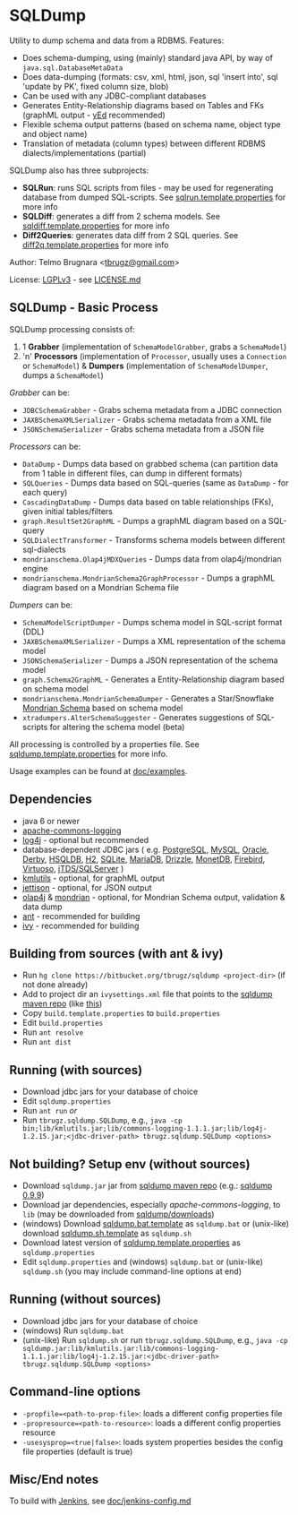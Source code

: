 
SQLDump
=======

Utility to dump schema and data from a RDBMS. Features:

- Does schema-dumping, using (mainly) standard java API, by way of `java.sql.DatabaseMetaData`
- Does data-dumping (formats: csv, xml, html, json, sql 'insert into', sql 'update by PK', fixed column size, blob)
- Can be used with any JDBC-compliant databases
- Generates Entity-Relationship diagrams based on Tables and FKs (graphML output - [yEd](http://www.yworks.com/products/yed/) recommended)
- Flexible schema output patterns (based on schema name, object type and object name)
- Translation of metadata (column types) between different RDBMS dialects/implementations (partial)

SQLDump also has three subprojects:

- **SQLRun**: runs SQL scripts from files - may be used for regenerating database from dumped SQL-scripts. 
	See [sqlrun.template.properties](https://bitbucket.org/tbrugz/sqldump/src/tip/sqlrun.template.properties) for more info 
- **SQLDiff**: generates a diff from 2 schema models.
	See [sqldiff.template.properties](https://bitbucket.org/tbrugz/sqldump/src/tip/sqldiff.template.properties) for more info 
- **Diff2Queries**: generates data diff from 2 SQL queries.
	See [diff2q.template.properties](https://bitbucket.org/tbrugz/sqldump/src/tip/diff2q.template.properties) for more info 

Author: Telmo Brugnara <[tbrugz@gmail.com](mailto:tbrugz@gmail.com)>

License: [LGPLv3](http://www.gnu.org/licenses/lgpl.html) - see [LICENSE.md](https://bitbucket.org/tbrugz/sqldump/src/tip/LICENSE.md)


SQLDump - Basic Process
-----------------------

SQLDump processing consists of:

1. 1 **Grabber** (implementation of `SchemaModelGrabber`, grabs a `SchemaModel`)
2. 'n' **Processors** (implementation of `Processor`, usually uses a `Connection` or `SchemaModel`)
  & **Dumpers** (implementation of `SchemaModelDumper`, dumps a `SchemaModel`)

*Grabber* can be:

- `JDBCSchemaGrabber` - Grabs schema metadata from a JDBC connection 
- `JAXBSchemaXMLSerializer` - Grabs schema metadata from a XML file 
- `JSONSchemaSerializer` - Grabs schema metadata from a JSON file 

*Processors* can be:

- `DataDump` - Dumps data based on grabbed schema (can partition data from 1 table in different files, can dump in different formats)
- `SQLQueries` - Dumps data based on SQL-queries (same as `DataDump` - for each query)
- `CascadingDataDump` - Dumps data based on table relationships (FKs), given initial tables/filters
- `graph.ResultSet2GraphML` - Dumps a graphML diagram based on a SQL-query
- `SQLDialectTransformer` - Transforms schema models between different sql-dialects
- `mondrianschema.Olap4jMDXQueries` - Dumps data from olap4j/mondrian engine
- `mondrianschema.MondrianSchema2GraphProcessor` - Dumps a graphML diagram based on a Mondrian Schema file

*Dumpers* can be:

- `SchemaModelScriptDumper` - Dumps schema model in SQL-script format (DDL)
- `JAXBSchemaXMLSerializer` - Dumps a XML representation of the schema model
- `JSONSchemaSerializer` - Dumps a JSON representation of the schema model
- `graph.Schema2GraphML` - Generates a Entity-Relationship diagram based on schema model
- `mondrianschema.MondrianSchemaDumper` - Generates a Star/Snowflake [Mondrian Schema](http://mondrian.pentaho.com/) based on schema model
- `xtradumpers.AlterSchemaSuggester` - Generates suggestions of SQL-scripts for altering the schema model (beta)

All processing is controlled by a properties file. See [sqldump.template.properties](https://bitbucket.org/tbrugz/sqldump/src/tip/sqldump.template.properties)
for more info.

Usage examples can be found at [doc/examples](https://bitbucket.org/tbrugz/sqldump/src/tip/doc/examples).


Dependencies
------------
- java 6 or newer
- [apache-commons-logging](http://commons.apache.org/logging/)
- [log4j](http://logging.apache.org/log4j/1.2/) - optional but recommended
- database-dependent JDBC jars ( e.g.
	[PostgreSQL](http://jdbc.postgresql.org/download.html),
	[MySQL](http://dev.mysql.com/downloads/connector/j/5.0.html),
	[Oracle](http://www.oracle.com/technetwork/database/features/jdbc/index-091264.html),
	[Derby](http://db.apache.org/derby/derby_downloads.html),
	[HSQLDB](http://hsqldb.org/),
	[H2](http://www.h2database.com/),
	[SQLite](http://code.google.com/p/sqlite-jdbc/),
	[MariaDB](https://downloads.mariadb.org/client-java/),
	[Drizzle](http://www.drizzle.org/content/download), 
	[MonetDB](http://dev.monetdb.org/downloads/Java/Latest/),
	[Firebird](http://jaybirdwiki.firebirdsql.org/),
	[Virtuoso](http://docs.openlinksw.com/virtuoso/VirtuosoDriverJDBC.html),
	[jTDS/SQLServer](http://jtds.sourceforge.net/)
	)
- [kmlutils](https://bitbucket.org/tbrugz/kmlutils) - optional, for graphML output
- [jettison](http://jettison.codehaus.org/) - optional, for JSON output
- [olap4j](http://www.olap4j.org/) & [mondrian](http://mondrian.pentaho.com/) - optional, for Mondrian Schema output, validation & data dump
- [ant](http://ant.apache.org/) - recommended for building
- [ivy](http://ant.apache.org/ivy/) - recommended for building


Building from sources (with ant & ivy)
--------------------------------------
- Run `hg clone https://bitbucket.org/tbrugz/sqldump <project-dir>` (if not done already)
- Add to project dir an `ivysettings.xml` file that points to the [sqldump maven repo](https://bitbucket.org/tbrugz/mvn-repo)
  (like [this](https://bitbucket.org/tbrugz/mvn-repo/raw/tip/ivysettings.xml))
- Copy `build.template.properties` to `build.properties`
- Edit `build.properties`
- Run `ant resolve`
- Run `ant dist`


Running (with sources)
----------------------
- Download jdbc jars for your database of choice
- Edit `sqldump.properties`
- Run `ant run` *or*
- Run `tbrugz.sqldump.SQLDump`, e.g., `java -cp bin;lib/kmlutils.jar;lib/commons-logging-1.1.1.jar;lib/log4j-1.2.15.jar;<jdbc-driver-path> tbrugz.sqldump.SQLDump <options>`


Not building? Setup env (without sources)
-----------------------------------------
- Download `sqldump.jar` jar from [sqldump maven repo](https://bitbucket.org/tbrugz/mvn-repo/src/tip/org/bitbucket/tbrugz/sqldump)
  (e.g.: [sqldump 0.9.9](https://bitbucket.org/tbrugz/mvn-repo/src/tip/org/bitbucket/tbrugz/sqldump/0.9.9/sqldump-0.9.9.jar))
- Download jar dependencies, especially *apache-commons-logging*, to `lib` (may be downloaded from [sqldump/downloads](https://bitbucket.org/tbrugz/sqldump/downloads))
- (windows) Download [sqldump.bat.template](https://bitbucket.org/tbrugz/sqldump/raw/tip/sqldump.bat.template) as `sqldump.bat`
  or (unix-like) download [sqldump.sh.template](https://bitbucket.org/tbrugz/sqldump/raw/tip/sqldump.sh.template) as `sqldump.sh`
- Download latest version of [sqldump.template.properties](https://bitbucket.org/tbrugz/sqldump/raw/tip/sqldump.template.properties) as `sqldump.properties`
- Edit `sqldump.properties` and (windows) `sqldump.bat` or (unix-like) `sqldump.sh` (you may include command-line options at end)


Running (without sources)
-------------------------
- Download jdbc jars for your database of choice
- (windows) Run `sqldump.bat`
- (unix-like) Run `sqldump.sh` or run `tbrugz.sqldump.SQLDump`, e.g., `java -cp sqldump.jar:lib/kmlutils.jar:lib/commons-logging-1.1.1.jar:lib/log4j-1.2.15.jar:<jdbc-driver-path> tbrugz.sqldump.SQLDump <options>`


Command-line options
--------------------
- `-propfile=<path-to-prop-file>`: loads a different config properties file
- `-propresource=<path-to-resource>`: loads a different config properties resource
- `-usesysprop=<true|false>`: loads system properties besides the config file properties (default is true)


Misc/End notes
--------------
To build with [Jenkins](http://jenkins-ci.org/), see [doc/jenkins-config.md](https://bitbucket.org/tbrugz/sqldump/src/tip/doc/jenkins-config.md)
